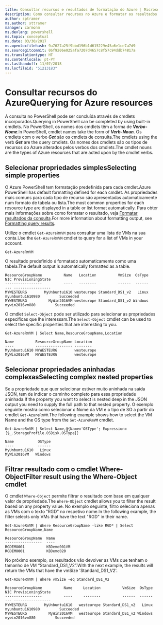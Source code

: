 ```yaml
---
title: Consultar recursos e resultados de formatação do Azure | Microsoft Docs
description: Como consultar recursos no Azure e formatar os resultados.
author: sptramer
ms.author: sttramer
manager: carmonm
ms.devlang: powershell
ms.topic: conceptual
ms.date: 03/30/2017
ms.openlocfilehash: 9a7627a25f9bbd196b1d615229e45a6e1ce7a7d9
ms.sourcegitcommit: 06f9206e025afa7207d4657c8f57c94ddb74817a
ms.translationtype: HT
ms.contentlocale: pt-PT
ms.lasthandoff: 11/07/2018
ms.locfileid: "51213183"
---
```

# <a name="querying-for-azure-resources"></a><span data-ttu-id="27a37-103">Consultar recursos do Azure</span><span class="sxs-lookup"><span data-stu-id="27a37-103">Querying for Azure resources</span></span>

<span data-ttu-id="27a37-104">A consulta no PowerShell pode ser concluída através de cmdlets incorporados.</span><span class="sxs-lookup"><span data-stu-id="27a37-104">Querying in PowerShell can be completed by using built-in cmdlets.</span></span> <span data-ttu-id="27a37-105">No PowerShell, os nomes dos cmdlets têm a forma de  **_Verbo-Nome_**.</span><span class="sxs-lookup"><span data-stu-id="27a37-105">In PowerShell, cmdlet names take the form of **_Verb-Noun_**.</span></span> <span data-ttu-id="27a37-106">Os cmdlets com o verbo **_Get_** são os cmdlets de consulta.</span><span class="sxs-lookup"><span data-stu-id="27a37-106">The cmdlets using the verb **_Get_** are the query cmdlets.</span></span> <span data-ttu-id="27a37-107">Os nomes dos cmdlets são os tipos de recursos do Azure alterados pelos verbos dos cmdlets.</span><span class="sxs-lookup"><span data-stu-id="27a37-107">The cmdlet nouns are the types of Azure resources that are acted upon by the cmdlet verbs.</span></span>

## <a name="selecting-simple-properties"></a><span data-ttu-id="27a37-108">Selecionar propriedades simples</span><span class="sxs-lookup"><span data-stu-id="27a37-108">Selecting simple properties</span></span>

<span data-ttu-id="27a37-109">O Azure PowerShell tem formatação predefinida para cada cmdlet.</span><span class="sxs-lookup"><span data-stu-id="27a37-109">Azure PowerShell has default formatting defined for each cmdlet.</span></span> <span data-ttu-id="27a37-110">As propriedades mais comuns para cada tipo de recurso são apresentadas automaticamente num formato de tabela ou lista.</span><span class="sxs-lookup"><span data-stu-id="27a37-110">The most common properties for each resource type are displayed in a table or list format automatically.</span></span> <span data-ttu-id="27a37-111">Para obter mais informações sobre como formatar o resultado, veja [Formatar resultados da consulta](formatting-output.md).</span><span class="sxs-lookup"><span data-stu-id="27a37-111">For more information about formatting output, see [Formatting query results](formatting-output.md).</span></span>

<span data-ttu-id="27a37-112">Utilize o cmdlet `Get-AzureRmVM` para consultar uma lista de VMs na sua conta.</span><span class="sxs-lookup"><span data-stu-id="27a37-112">Use the `Get-AzureRmVM` cmdlet to query for a list of VMs in your account.</span></span>

```powershell-interactive
Get-AzureRmVM
```

<span data-ttu-id="27a37-113">O resultado predefinido é formatado automaticamente como uma tabela.</span><span class="sxs-lookup"><span data-stu-id="27a37-113">The default output is automatically formatted as a table.</span></span>

```output
ResourceGroupName          Name   Location          VmSize  OsType              NIC ProvisioningState
-----------------          ----   --------          ------  ------              --- -----------------
MYWESTEURG        MyUnbuntu1610 westeurope Standard_DS1_v2   Linux myunbuntu1610980         Succeeded
MYWESTEURG          MyWin2016VM westeurope Standard_DS1_v2 Windows   mywin2016vm880         Succeeded
```

<span data-ttu-id="27a37-114">O cmdlet `Select-Object` pode ser utilizado para selecionar as propriedades específicas que lhe interessam.</span><span class="sxs-lookup"><span data-stu-id="27a37-114">The `Select-Object` cmdlet can be used to select the specific properties that are interesting to you.</span></span>

```powershell-interactive
Get-AzureRmVM | Select Name,ResourceGroupName,Location
```

```output
Name          ResourceGroupName Location
----          ----------------- --------
MyUnbuntu1610 MYWESTEURG        westeurope
MyWin2016VM   MYWESTEURG        westeurope
```

## <a name="selecting-complex-nested-properties"></a><span data-ttu-id="27a37-115">Selecionar propriedades aninhadas complexas</span><span class="sxs-lookup"><span data-stu-id="27a37-115">Selecting complex nested properties</span></span>

<span data-ttu-id="27a37-116">Se a propriedade que quer selecionar estiver muito aninhada na saída JSON, tem de indicar o caminho completo para essa propriedade aninhada.</span><span class="sxs-lookup"><span data-stu-id="27a37-116">If the property you want to select is nested deep in the JSON output you need to supply the full path to that nested property.</span></span> <span data-ttu-id="27a37-117">O exemplo seguinte mostra como selecionar o Nome da VM e o tipo de SO a partir do cmdlet `Get-AzureRmVM`.</span><span class="sxs-lookup"><span data-stu-id="27a37-117">The following example shows how to select the VM Name and the OS type from the `Get-AzureRmVM` cmdlet.</span></span>

```powershell-interactive
Get-AzureRmVM | Select Name,@{Name='OSType'; Expression={$_.StorageProfile.OSDisk.OSType}}
```

```output
Name           OSType
----           ------
MyUnbuntu1610   Linux
MyWin2016VM   Windows
```

## <a name="filter-result-using-the-where-object-cmdlet"></a><span data-ttu-id="27a37-118">Filtrar resultado com o cmdlet Where-Object</span><span class="sxs-lookup"><span data-stu-id="27a37-118">Filter result using the Where-Object cmdlet</span></span>

<span data-ttu-id="27a37-119">O cmdlet `Where-Object` permite filtrar o resultado com base em qualquer valor de propriedade.</span><span class="sxs-lookup"><span data-stu-id="27a37-119">The `Where-Object` cmdlet allows you to filter the result based on any property value.</span></span> <span data-ttu-id="27a37-120">No exemplo seguinte, filtro seleciona apenas as VMs com o texto "RGD" no respetivo nome.</span><span class="sxs-lookup"><span data-stu-id="27a37-120">In the following example, the filter selects only VMs that have the text "RGD" in their name.</span></span>

```powershell-interactive
Get-AzureRmVM | Where ResourceGroupName -like RGD* | Select ResourceGroupName,Name
```

```output
ResourceGroupName  Name
-----------------  ----
RGDEMO001          KBDemo001VM
RGDEMO001          KBDemo020
```

<span data-ttu-id="27a37-121">No próximo exemplo, os resultados vão devolver as VMs que tenham o tamanho de VM “Standard_DS1_V2”.</span><span class="sxs-lookup"><span data-stu-id="27a37-121">With the next example, the results will return the VMs that have the vmSize 'Standard_DS1_V2'.</span></span>

```powershell-interactive
Get-AzureRmVM | Where vmSize -eq Standard_DS1_V2
```

```output
ResourceGroupName          Name     Location          VmSize  OsType              NIC ProvisioningState
-----------------          ----     --------          ------  ------              --- -----------------
MYWESTEURG        MyUnbuntu1610   westeurope Standard_DS1_v2   Linux myunbuntu1610980         Succeeded
MYWESTEURG          MyWin2016VM   westeurope Standard_DS1_v2 Windows   mywin2016vm880         Succeeded
```
